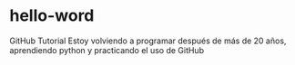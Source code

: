 # hello-word
GitHub Tutorial
Estoy volviendo a programar después de más de 20 años, aprendiendo python y practicando el uso de GitHub
